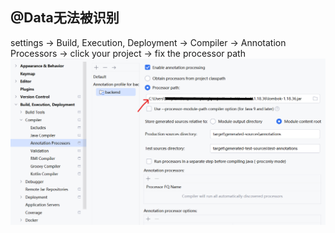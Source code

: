 ## @Data无法被识别
settings -> Build, Execution, Deployment -> Compiler 
-> Annotation Processors -> click your project -> fix the processor path
<img src="./solution1.png">